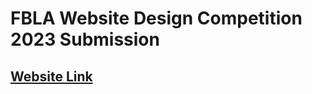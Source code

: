 # FBLA Website Design Competition 2023 Submission

## [Website Link](https://exodestroy.github.io/)
